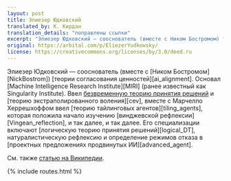 ```yaml
---
layout: post
title: Элиезер Юдковский
translated_by: К. Кирдан
translation_details: "поправлены ссылки"
excerpt: "Элиезер Юдковский — сооснователь (вместе с Ником Бостромом) теории согласования ценностей. Основал Machine Intelligence Research Institute. Ввел безвременную теорию принятия решений и теорию экстраполированного воления, вместе с Марчелло Херрешхоффом ввел теорию тайлинговых агентов, которая положила начало изучению винджевской рефлексии, и так далее, и так далее. Его специализации включают логическую теорию принятия решений, натуралистическую рефлексию и определение режимов отказа в проектных предложениях продвинутых ИИ."
original: https://arbital.com/p/EliezerYudkowsky/
license: https://creativecommons.org/licenses/by/3.0/deed.ru
---
```

Элиезер Юдковский — сооснователь (вместе с [Ником Бостромом][NickBostrom]) [теории согласования ценностей][ai_alignment]. Основал [Machine Intelligence Research Institute][MIRI] (ранее известный как Singularity Institute). Ввел [безвременную теорию принятия решений](https://intelligence.org/files/TDT.pdf) и [теорию экстраполированного воления][cev], вместе с Марчелло Херрешхоффом ввел [теорию тайлинговых агентов][tiling_agents], которая положила начало изучению [винджевской рефлексии][Vingean_reflection], и так далее, и так далее. Его специализации включают [логическую теорию принятия решений][logical_DT], натуралистическую рефлексию и определение режимов отказа в [проектных предложениях продвинутых ИИ][advanced_agent].

См. также [статью на Википедии](https://ru.wikipedia.org/wiki/%D0%AE%D0%B4%D0%BA%D0%BE%D0%B2%D1%81%D0%BA%D0%B8%D0%B9,_%D0%AD%D0%BB%D0%B8%D0%B5%D0%B7%D0%B5%D1%80).

{% include routes.html %}
